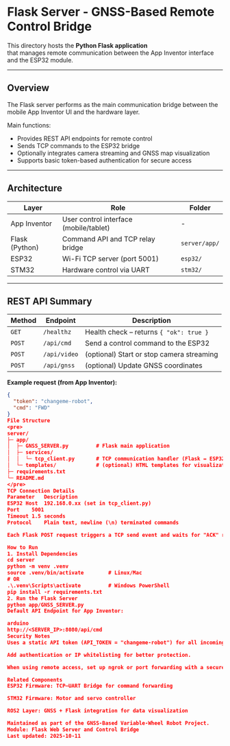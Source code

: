 ﻿# Flask Server - GNSS-Based Remote Control Bridge

This directory hosts the **Python Flask application**  
that manages remote communication between the App Inventor interface and the ESP32 module.

---

## Overview

The Flask server performs as the main communication bridge between the mobile App Inventor UI and the hardware layer.

Main functions:
- Provides REST API endpoints for remote control  
- Sends TCP commands to the ESP32 bridge  
- Optionally integrates camera streaming and GNSS map visualization  
- Supports basic token-based authentication for secure access  

---

## Architecture

| Layer | Role | Folder |
|-------|------|--------|
| App Inventor | User control interface (mobile/tablet) | - |
| Flask (Python) | Command API and TCP relay bridge | `server/app/` |
| ESP32 | Wi-Fi TCP server (port 5001) | `esp32/` |
| STM32 | Hardware control via UART | `stm32/` |

---

## REST API Summary

| Method | Endpoint | Description |
|--------|-----------|-------------|
| `GET` | `/healthz` | Health check – returns `{ "ok": true }` |
| `POST` | `/api/cmd` | Send a control command to the ESP32 |
| `POST` | `/api/video` | (optional) Start or stop camera streaming |
| `POST` | `/api/gnss` | (optional) Update GNSS coordinates |

**Example request (from App Inventor):**
```json
{
  "token": "changeme-robot",
  "cmd": "FWD"
}
File Structure
<pre>
server/
├─ app/
│  ├─ GNSS_SERVER.py         # Flask main application
│  ├─ services/
│  │  └─ tcp_client.py       # TCP communication handler (Flask ↔ ESP32)
│  └─ templates/             # (optional) HTML templates for visualization
├─ requirements.txt
└─ README.md
</pre>
TCP Connection Details
Parameter	Description
ESP32 Host	192.168.0.xx (set in tcp_client.py)
Port	5001
Timeout	1.5 seconds
Protocol	Plain text, newline (\n) terminated commands

Each Flask POST request triggers a TCP send event and waits for "ACK" response from the ESP32.

How to Run
1. Install Dependencies
cd server
python -m venv .venv
source .venv/bin/activate        # Linux/Mac
# OR
.\.venv\Scripts\activate         # Windows PowerShell
pip install -r requirements.txt
2. Run the Flask Server
python app/GNSS_SERVER.py
Default API Endpoint for App Inventor:

arduino
http://<SERVER_IP>:8080/api/cmd
Security Notes
Uses a static API token (API_TOKEN = "changeme-robot") for all incoming requests.

Add authentication or IP whitelisting for better protection.

When using remote access, set up ngrok or port forwarding with a secure tunnel.

Related Components
ESP32 Firmware: TCP–UART Bridge for command forwarding

STM32 Firmware: Motor and servo controller

ROS2 Layer: GNSS + Flask integration for data visualization

Maintained as part of the GNSS-Based Variable-Wheel Robot Project.
Module: Flask Web Server and Control Bridge
Last updated: 2025-10-11